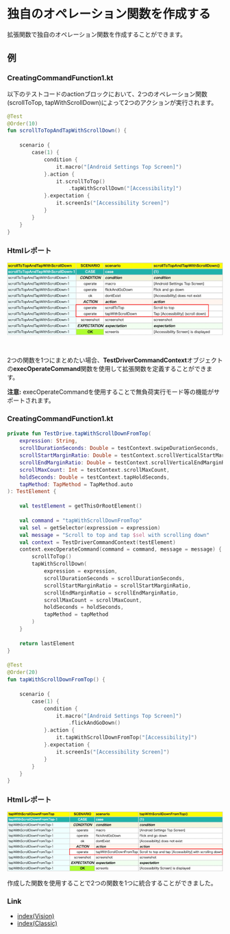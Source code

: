 # 独自のオペレーション関数を作成する

拡張関数で独自のオペレーション関数を作成することができます。

## 例

### CreatingCommandFunction1.kt

以下のテストコードのactionブロックにおいて、2つのオペレーション関数(scrollToTop, tapWithScrollDown)によって2つのアクションが実行されます。

```kotlin
@Test
@Order(10)
fun scrollToTopAndTapWithScrollDown() {

    scenario {
        case(1) {
            condition {
                it.macro("[Android Settings Top Screen]")
            }.action {
                it.scrollToTop()
                    .tapWithScrollDown("[Accessibility]")
            }.expectation {
                it.screenIs("[Accessibility Screen]")
            }
        }
    }
}
```

### Htmlレポート

![](_images/creating_your_own_operation_function_1.png)

<br>

2つの関数を1つにまとめたい場合、**TestDriverCommandContext**オブジェクトの**execOperateCommand**関数を使用して拡張関数を定義することができます。

**注意:** execOperateCommandを使用することで無負荷実行モード等の機能がサポートされます。

### CreatingCommandFunction1.kt

```kotlin
private fun TestDrive.tapWithScrollDownFromTop(
    expression: String,
    scrollDurationSeconds: Double = testContext.swipeDurationSeconds,
    scrollStartMarginRatio: Double = testContext.scrollVerticalStartMarginRatio,
    scrollEndMarginRatio: Double = testContext.scrollVerticalEndMarginRatio,
    scrollMaxCount: Int = testContext.scrollMaxCount,
    holdSeconds: Double = testContext.tapHoldSeconds,
    tapMethod: TapMethod = TapMethod.auto
): TestElement {

    val testElement = getThisOrRootElement()

    val command = "tapWithScrollDownFromTop"
    val sel = getSelector(expression = expression)
    val message = "Scroll to top and tap $sel with scrolling down"
    val context = TestDriverCommandContext(testElement)
    context.execOperateCommand(command = command, message = message) {
        scrollToTop()
        tapWithScrollDown(
            expression = expression,
            scrollDurationSeconds = scrollDurationSeconds,
            scrollStartMarginRatio = scrollStartMarginRatio,
            scrollEndMarginRatio = scrollEndMarginRatio,
            scrollMaxCount = scrollMaxCount,
            holdSeconds = holdSeconds,
            tapMethod = tapMethod
        )
    }

    return lastElement
}

@Test
@Order(20)
fun tapWithScrollDownFromTop() {

    scenario {
        case(1) {
            condition {
                it.macro("[Android Settings Top Screen]")
                    .flickAndGoDown()
            }.action {
                it.tapWithScrollDownFromTop("[Accessibility]")
            }.expectation {
                it.screenIs("[Accessibility Screen]")
            }
        }
    }
}
```

### Htmlレポート

![](_images/creating_your_own_operation_function_2.png)

作成した関数を使用することで2つの関数を1つに統合することができました。

### Link

- [index(Vision)](../../index_ja.md)
- [index(Classic)](../../classic/index_ja.md)
